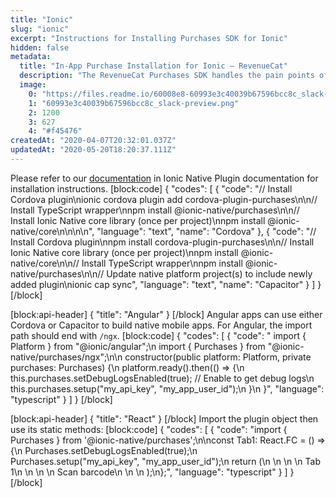 ```yaml
---
title: "Ionic"
slug: "ionic"
excerpt: "Instructions for Installing Purchases SDK for Ionic"
hidden: false
metadata: 
  title: "In-App Purchase Installation for Ionic – RevenueCat"
  description: "The RevenueCat Purchases SDK handles the pain points of in-app purchases and subscriptions for Ionic, so you can get back to building your app."
  image: 
    0: "https://files.readme.io/60008e8-60993e3c40039b67596bcc8c_slack-preview.png"
    1: "60993e3c40039b67596bcc8c_slack-preview.png"
    2: 1200
    3: 627
    4: "#f45476"
createdAt: "2020-04-07T20:32:01.037Z"
updatedAt: "2020-05-20T18:20:37.111Z"
---
```

Please refer to our [documentation](https://ionicframework.com/docs/native/purchases) in Ionic Native Plugin documentation for installation instructions.
[block:code]
{
  "codes": [
    {
      "code": "// Install Cordova plugin\nionic cordova plugin add cordova-plugin-purchases\n\n// Install TypeScript wrapper\nnpm install @ionic-native/purchases\n\n// Install Ionic Native core library (once per project)\nnpm install @ionic-native/core\n\n\n\n",
      "language": "text",
      "name": "Cordova"
    },
    {
      "code": "// Install Cordova plugin\nnpm install cordova-plugin-purchases\n\n// Install Ionic Native core library (once per project)\nnpm install @ionic-native/core\n\n// Install TypeScript wrapper\nnpm install @ionic-native/purchases\n\n// Update native platform project(s) to include newly added plugin\nionic cap sync",
      "language": "text",
      "name": "Capacitor"
    }
  ]
}
[/block]

[block:api-header]
{
  "title": "Angular"
}
[/block]
Angular apps can use either Cordova or Capacitor to build native mobile apps. For Angular, the import path should end with `/ngx`.
[block:code]
{
  "codes": [
    {
      "code": " import { Platform } from \"@ionic/angular\";\n import { Purchases } from \"@ionic-native/purchases/ngx\";\n\n constructor(public platform: Platform, private purchases: Purchases) {\n     platform.ready().then(() => {\n         this.purchases.setDebugLogsEnabled(true); // Enable to get debug logs\n         this.purchases.setup(\"my_api_key\", \"my_app_user_id\");\n     }\n }",
      "language": "typescript"
    }
  ]
}
[/block]

[block:api-header]
{
  "title": "React"
}
[/block]
Import the plugin object then use its static methods:
[block:code]
{
  "codes": [
    {
      "code": "import { Purchases } from '@ionic-native/purchases';\n\nconst Tab1: React.FC = () => {\n  Purchases.setDebugLogsEnabled(true);\n  Purchases.setup(\"my_api_key\", \"my_app_user_id\");\n  return (\n    <IonPage>\n      <IonHeader>\n        <IonToolbar>\n          <IonTitle>Tab 1</IonTitle>\n        </IonToolbar>\n      </IonHeader>\n      <IonContent>\n        <IonButton onClick={openScanner}>Scan barcode</IonButton>\n      </IonContent>\n    </IonPage>\n  );\n};",
      "language": "typescript"
    }
  ]
}
[/block]